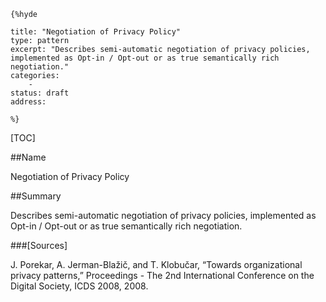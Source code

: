     {%hyde

    title: "Negotiation of Privacy Policy"
    type: pattern
    excerpt: "Describes semi-automatic negotiation of privacy policies, implemented as Opt-in / Opt-out or as true semantically rich negotiation."
    categories:
        - 
    status: draft
    address:

    %}

[TOC]


##Name
<!--Primary name the pattern is known by.-->

Negotiation of Privacy Policy

<!--###[Also Known As]-->
<!-- All other names the pattern is known by.-->



##Summary
<!-- One short paragraph summarising the pattern.-->

Describes semi-automatic negotiation of privacy policies, implemented as Opt-in / Opt-out or as true semantically rich negotiation.

<!--##Context-->
<!-- The situations in which the pattern may apply.-->



<!--##Problem-->
<!-- The problem a pattern addresses, including a list of forces describing why a problem might be difficult to solve.-->



<!--##Solution-->
<!-- A concise description of how the pattern addresses the problem.-->



<!--###[Structure]-->
<!--A detailed specification of the structural aspects of the pattern. A class diagram if applicable.-->



<!--###[Implementation]-->
<!--Guidelines for implementing the pattern; code fragments; suggested PETS; policy fragments.-->



<!--##Consequences-->
<!--The advantages (benefits) and disadvantages (liabilities) of applying the pattern.-->



<!--###[Constraints]-->
<!-- limitations as a consequence of applying the pattern.-->



<!--##Examples-->
<!--Motivational example to see how the pattern is applied.-->



<!--###[Known Uses]-->
<!-- Pointers to various applications of the pattern.-->



<!--##See Also-->
<!-- Any pointers to relevant information, not contained in the subfields below.-->



<!--###[Related Patterns]-->
<!-- Supporting and conflicting patterns-->



###[Sources]
<!-- References to the original source of the pattern.-->

J. Porekar, A. Jerman-Blažič, and T. Klobučar, “Towards organizational privacy patterns,” Proceedings - The 2nd International Conference on the Digital Society, ICDS 2008, 2008.

<!--##General Comments-->
<!-- Separate discussion on the pattern.-->



<!--##Categories-->
<!-- Placeholder for future agreed upon categories as per collaboration's evaluation.-->

<!--##Tags-->
<!-- User definable descriptors for additional correlation.-->




